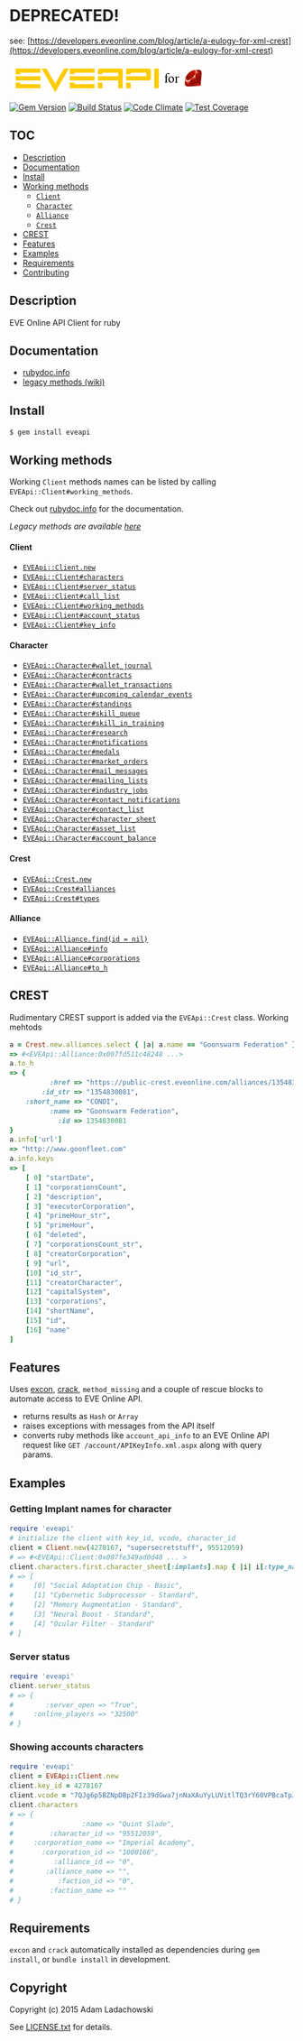 # DEPRECATED!
see: [https://developers.eveonline.com/blog/article/a-eulogy-for-xml-crest](https://developers.eveonline.com/blog/article/a-eulogy-for-xml-crest)


![EVEApi for ruby](https://github.com/aladac/eveapi/raw/master/doc/eveapi.png)

[![Gem Version](https://badge.fury.io/rb/eveapi.svg)](http://badge.fury.io/rb/eveapi)
[![Build Status](https://secure.travis-ci.org/aladac/eveapi.svg?branch=master)](https://travis-ci.org/aladac/eveapi)
[![Code Climate](https://codeclimate.com/github/aladac/eveapi/badges/gpa.svg)](https://codeclimate.com/github/aladac/eveapi)
[![Test Coverage](https://codeclimate.com/github/aladac/eveapi/badges/coverage.svg)](https://codeclimate.com/github/aladac/eveapi/coverage)

## TOC
- [Description](#desc)
- [Documentation](#doc)
- [Install](#install)
- [Working methods](#methods)
  - [`Client`](#client)
  - [`Character`](#character)
  - [`Alliance`](#alliance)
  - [`Crest`](#crest_methods)
- [CREST](#crest)
- [Features](#feats)
- [Examples](#examples)
- [Requirements](#reqs)
- [Contributing](https://github.com/aladac/eveapi/blob/master/CONTRIBUTING.md)

<a name="name"></a>
## Description
EVE Online API Client for ruby

<a name="doc"></a>
## Documentation
- [rubydoc.info](http://rdoc.info/gems/eveapi)
- [legacy methods (wiki)](https://github.com/aladac/eveapi/wiki)

<a name="install"></a>
## Install
    $ gem install eveapi

<a name="methods"></a>
## Working methods
Working `Client` methods names can be listed by calling `EVEApi::Client#working_methods`.

Check out [rubydoc.info](http://rdoc.info/gems/eveapi) for the documentation.

*Legacy methods are available [here](https://github.com/aladac/eveapi/wiki)*

<a name="client"></a>
#### Client

- [`EVEApi::Client.new`](http://www.rubydoc.info/gems/eveapi/EVEApi/Client)
- [`EVEApi::Client#characters`](http://www.rubydoc.info/gems/eveapi/EVEApi/Client#characters-instance_method)
- [`EVEApi::Client#server_status`](http://www.rubydoc.info/gems/eveapi/EVEApi/Client#server_status-instance_method)
- [`EVEApi::Client#call_list`](http://www.rubydoc.info/gems/eveapi/EVEApi/Client#call_list-instance_method)
- [`EVEApi::Client#working_methods`](http://www.rubydoc.info/gems/eveapi/EVEApi/Client#working_methods-instance_method)
- [`EVEApi::Client#account_status`](http://www.rubydoc.info/gems/eveapi/EVEApi/Client#account_status-instance_method)
- [`EVEApi::Client#key_info`](http://www.rubydoc.info/gems/eveapi/EVEApi/Client#key_info-instance_method)

<a name="characters"></a>
#### Character

- [`EVEApi::Character#wallet_journal`](http://www.rubydoc.info/gems/eveapi/EVEApi/Character#wallet_journal-instance_method)
- [`EVEApi::Character#contracts`](http://www.rubydoc.info/gems/eveapi/EVEApi/Character#contracts-instance_method)
- [`EVEApi::Character#wallet_transactions`](http://www.rubydoc.info/gems/eveapi/EVEApi/Character#wallet_transactions-instance_method)
- [`EVEApi::Character#upcoming_calendar_events`](http://www.rubydoc.info/gems/eveapi/EVEApi/Character#upcoming_calendar_events-instance_method)
- [`EVEApi::Character#standings`](http://www.rubydoc.info/gems/eveapi/EVEApi/Character#standings-instance_method)
- [`EVEApi::Character#skill_queue`](http://www.rubydoc.info/gems/eveapi/EVEApi/Character#wallet_journal-instance_method)
- [`EVEApi::Character#skill_in_training`](http://www.rubydoc.info/gems/eveapi/EVEApi/Character#skill_in_training-instance_method)
- [`EVEApi::Character#research`](http://www.rubydoc.info/gems/eveapi/EVEApi/Character#research-instance_method)
- [`EVEApi::Character#notifications`](http://www.rubydoc.info/gems/eveapi/EVEApi/Character#notifications-instance_method)
- [`EVEApi::Character#medals`](http://www.rubydoc.info/gems/eveapi/EVEApi/Character#medals-instance_method)
- [`EVEApi::Character#market_orders`](http://www.rubydoc.info/gems/eveapi/EVEApi/Character#market_orders-instance_method)
- [`EVEApi::Character#mail_messages`](http://www.rubydoc.info/gems/eveapi/EVEApi/Character#mail_messages-instance_method)
- [`EVEApi::Character#mailing_lists`](http://www.rubydoc.info/gems/eveapi/EVEApi/Character#mailing_lists-instance_method)
- [`EVEApi::Character#industry_jobs`](http://www.rubydoc.info/gems/eveapi/EVEApi/Character#industry_jobs-instance_method)
- [`EVEApi::Character#contact_notifications`](http://www.rubydoc.info/gems/eveapi/EVEApi/Character#contact_notifications-instance_method)
- [`EVEApi::Character#contact_list`](http://www.rubydoc.info/gems/eveapi/EVEApi/Character#contact_list-instance_method)
- [`EVEApi::Character#character_sheet`](http://www.rubydoc.info/gems/eveapi/EVEApi/Character#character_sheet-instance_method)
- [`EVEApi::Character#asset_list`](http://www.rubydoc.info/gems/eveapi/EVEApi/Character#asset_list-instance_method)
- [`EVEApi::Character#account_balance`](http://www.rubydoc.info/gems/eveapi/EVEApi/Character#account_balance-instance_method)

<a name="crest_methods"></a>
#### Crest

- [`EVEApi::Crest.new`](http://www.rubydoc.info/gems/eveapi/EVEApi/Crest)
- [`EVEApi::Crest#alliances`](http://www.rubydoc.info/gems/eveapi/EVEApi/Crest#alliances-instance_method)
- [`EVEApi::Crest#types`](http://www.rubydoc.info/gems/eveapi/EVEApi/Crest#types-instance_method)

<a name="alliance"></a>
#### Alliance

- [`EVEApi::Alliance.find(id = nil)`](http://www.rubydoc.info/gems/eveapi/EVEApi/Alliance#find-instance_method)
- [`EVEApi::Alliance#info`](http://www.rubydoc.info/gems/eveapi/EVEApi/Alliance#info-instance_method)
- [`EVEApi::Alliance#corporations`](http://www.rubydoc.info/gems/eveapi/EVEApi/Alliance#corporations-instance_method)
- [`EVEApi::Alliance#to_h`](http://www.rubydoc.info/gems/eveapi/EVEApi/Alliance#to_h-instance_method)

<a name="crest"></a>
## CREST

Rudimentary CREST support is added via the `EVEApi::Crest` class.
Working mehtods


```ruby
a = Crest.new.alliances.select { |a| a.name == "Goonswarm Federation" }.first
=> #<EVEApi::Alliance:0x007fd511c48248 ...>
a.to_h
=> {
          :href => "https://public-crest.eveonline.com/alliances/1354830081/",
        :id_str => "1354830081",
    :short_name => "CONDI",
          :name => "Goonswarm Federation",
            :id => 1354830081
}
a.info['url']
=> "http://www.goonfleet.com"
a.info.keys
=> [
    [ 0] "startDate",
    [ 1] "corporationsCount",
    [ 2] "description",
    [ 3] "executorCorporation",
    [ 4] "primeHour_str",
    [ 5] "primeHour",
    [ 6] "deleted",
    [ 7] "corporationsCount_str",
    [ 8] "creatorCorporation",
    [ 9] "url",
    [10] "id_str",
    [11] "creatorCharacter",
    [12] "capitalSystem",
    [13] "corporations",
    [14] "shortName",
    [15] "id",
    [16] "name"
]
```

<a name="feats"></a>
## Features

Uses [excon](https://github.com/excon/excon),  [crack](https://github.com/jnunemaker/crack), `method_missing` and a couple of rescue blocks to automate access to EVE Online API.
- returns results as `Hash` or `Array`
- raises exceptions with messages from the API itself
- converts ruby methods like `account_api_info` to an EVE Online API request like `GET /account/APIKeyInfo.xml.aspx` along with query params.

<a name="examples"></a>
## Examples

### Getting Implant names for character
```ruby
require 'eveapi'
# initialize the client with key_id, vcode, character_id
client = Client.new(4278167, "supersecretstuff", 95512059)
# => #<EVEApi::Client:0x007fe349ad0d48 ... >
client.characters.first.character_sheet[:implants].map { |i| i[:type_name] }
# => [
#     [0] "Social Adaptation Chip - Basic",
#     [1] "Cybernetic Subprocessor - Standard",
#     [2] "Memory Augmentation - Standard",
#     [3] "Neural Boost - Standard",
#     [4] "Ocular Filter - Standard"
# ]
```

### Server status
```ruby
require 'eveapi'
client.server_status
# => {
#        :server_open => "True",
#     :online_players => "32500"
# }
```

### Showing accounts characters

```ruby
require 'eveapi'
client = EVEApi::Client.new
client.key_id = 4278167
client.vcode = "7QJg6p5BZNpDBp2FIz39dGwa7jnNaXAuYyLUVitlTQ3rY60VPBcaTpJVfYIkiW5l"
client.characters
# => {
#                 :name => "Quint Slade",
#         :character_id => "95512059",
#     :corporation_name => "Imperial Academy",
#       :corporation_id => "1000166",
#          :alliance_id => "0",
#        :alliance_name => "",
#           :faction_id => "0",
#         :faction_name => ""
# }
```

## Requirements
<a name="reqs"></a>
`excon` and `crack` automatically installed as dependencies during `gem install`, or `bundle install` in development.

## Copyright

Copyright (c) 2015 Adam Ladachowski

See [LICENSE.txt](https://github.com/aladac/eveapi/blob/master/LICENSE.txt) for details.
